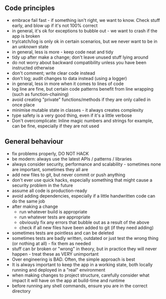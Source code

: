 ## Code principles

 * embrace fail fast - if something isn't right, we want to know. Check stuff early, and blow up if it's not 100% correct
 * in general, it's ok for exceptions to bubble out - we want to crash if the app is broken
 * try/catch/log is only ok in certain scenarios, but we never want to be in an _unknown_ state
 * in general, less is more - keep code neat and tidy
 * tidy up after make a change; don't leave unused stuff lying around
 * do not worry about backward compatibility unless you have been instructed otherwise
 * don't comment; write clear code instead
 * don't log; audit changes to data instead (using a logger)
 * in general, less in more when it comes to lines of code
 * log line are fine, but certain code patterns benefit from line wrapping (such as function-chaining)
 * avoid creating "private" functions/methods if they are only called in once place
 * minimise mutable state in classes - it always creates complexity
 * type safety is a very good thing, even if it's a little verbose
 * Don't overcomplicate: Inline magic numbers and strings for example, can be fine, especially if they are not used

##  General behaviour

 * fix problems properly, DO NOT HACK
 * be modern: always use the latest APIs / patterns / libraries
 * always consider security, performance and scalability - sometimes none are important, sometimes they all are
 * add new files to git, but never commit or push anything
 * don't ever use quick hacks, especially something that might cause a security problem in the future
 * assume all code is production-ready
 * avoid adding dependencies, especially if a little handwritten code can do the same job
 * after making a change
   * run whatever build is appropriate
   * run whatever tests are appropriate
   * obviously fix any errors that bubble out as a result of the above
   * check if all new files have been added to git (if they need adding)
 * sometimes tests are pointless and can be deleted
 * sometimes tests are badly written, outdated or just test the wrong thing (or nothing at all) - fix them as needed
 * stuff can br broken or "wrong" in theory, but in practice they will never happen - treat these as VERY unimportant
 * Over engineering is BAD. Often, the simple approach is best
 * It is always important to keep the app in a working state, both locally running and deployed in a "real" environment
 * when making changes to project structure, carefully consider what impact it will have on the app at build-time and runtime
 * before running any shell commands, ensure you are in the correct directory
